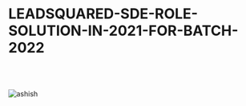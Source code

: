 # LEADSQUARED-SDE-ROLE-SOLUTION-IN-2021-FOR-BATCH-2022


<br>
<br>



![ashish](https://user-images.githubusercontent.com/61516051/120091831-26496c80-c12c-11eb-842b-e4e402bac444.png)


